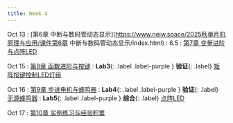```yaml
---
title: Week 4
---
```


Oct 13
: [第6章 中断与数码管动态显示](https://www.neiw.space/2025秋单片机原理与应用/课件第6章 中断与数码管动态显示/index.html)
  : 6.5
: [第7章 变量进阶与点阵LED](https://www.neiw.space/2025%E7%A7%8B%E5%8D%95%E7%89%87%E6%9C%BA%E5%8E%9F%E7%90%86%E4%B8%8E%E5%BA%94%E7%94%A8/%E8%AF%BE%E4%BB%B6%E7%AC%AC7%E7%AB%A0%20%E5%8F%98%E9%87%8F%E8%BF%9B%E9%98%B6%E4%B8%8E%E7%82%B9%E9%98%B5LED/index.html)

Oct 15
: [第8章 函数进阶与按键](https://www.neiw.space/2025%E7%A7%8B%E5%8D%95%E7%89%87%E6%9C%BA%E5%8E%9F%E7%90%86%E4%B8%8E%E5%BA%94%E7%94%A8/%E8%AF%BE%E4%BB%B6%E7%AC%AC8%E7%AB%A0%20%E5%87%BD%E6%95%B0%E8%BF%9B%E9%98%B6%E4%B8%8E%E6%8C%89%E9%94%AE/index.html)
: **Lab3**{: .label .label-purple } **验证**{: .label} [矩阵按键控制LED灯组](../labs/lab3-矩阵按键控制LED灯组.pdf)

Oct 16
: [第9章 步进电机与蜂鸣器](https://www.neiw.space/2025%E7%A7%8B%E5%8D%95%E7%89%87%E6%9C%BA%E5%8E%9F%E7%90%86%E4%B8%8E%E5%BA%94%E7%94%A8/%E8%AF%BE%E4%BB%B6%E7%AC%AC9%E7%AB%A0%20%E6%AD%A5%E8%BF%9B%E7%94%B5%E6%9C%BA%E4%B8%8E%E8%9C%82%E9%B8%A3%E5%99%A8/index.html)
: **Lab4**{: .label .label-purple } **验证**{: .label} [无源蜂鸣器](../labs/lab4-无源蜂鸣器.pdf)
: **Lab5**{: .label .label-purple } **综合**{: .label} [点阵LED](../labs/lab5-点阵LED.pdf)

Oct 17
: [第10章 实例练习与经验积累](https://www.neiw.space/2025%E7%A7%8B%E5%8D%95%E7%89%87%E6%9C%BA%E5%8E%9F%E7%90%86%E4%B8%8E%E5%BA%94%E7%94%A8/%E8%AF%BE%E4%BB%B6%E7%AC%AC10%E7%AB%A0%20%E5%AE%9E%E4%BE%8B%E7%BB%83%E4%B9%A0%E4%B8%8E%E7%BB%8F%E9%AA%8C%E7%A7%AF%E7%B4%AF/index.html)
